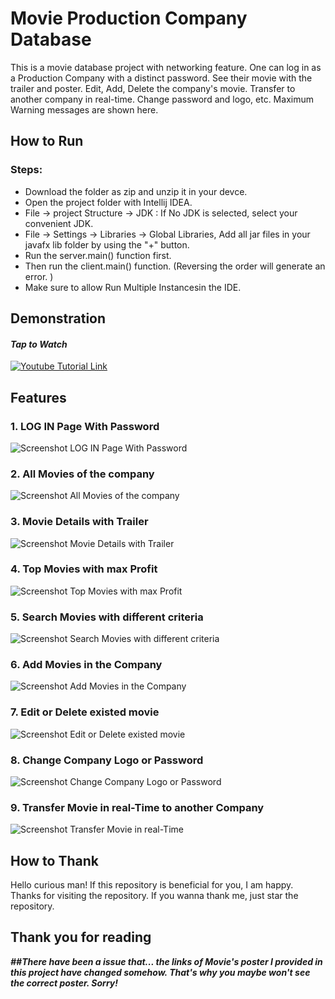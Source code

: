 # Movie Production Company Database
This is a movie database project with networking feature. One can log in as a Production Company with a distinct password. See their movie with the trailer and poster. Edit, Add, Delete the company's movie. Transfer to another company in real-time. Change password and logo, etc. Maximum Warning messages are shown here.

## How to Run
### Steps:
- Download the folder as zip and unzip it in your devce.
- Open the project folder with Intellij IDEA.
- File -> project Structure -> JDK : If No JDK is selected, select your convenient JDK.
- File -> Settings -> Libraries -> Global Libraries, Add all jar files in your javafx lib folder by using the "+" button.
- Run the server.main() function first.
- Then run the client.main() function. (Reversing the order will generate an error. )
- Make sure to allow Run Multiple Instancesin the IDE.

## Demonstration
#### ***Tap to Watch***
[![Youtube Tutorial Link](http://img.youtube.com/vi/Odggq4rVIAw/0.jpg)](http://www.youtube.com/watch?v=Odggq4rVIAw "Youtube Tutorial Link")

## Features
### 1. LOG IN Page With Password
![Screenshot LOG IN Page With Password](https://user-images.githubusercontent.com/97844745/210132089-fe4bff0b-98d6-4571-81e0-d708b6bbb20a.png)
### 2. All Movies of the company
![Screenshot All Movies of the company](https://user-images.githubusercontent.com/97844745/210132194-843db62b-fbe8-4d72-a8e2-6309f1ed636b.png)
### 3. Movie Details with Trailer
![Screenshot Movie Details with Trailer](https://user-images.githubusercontent.com/97844745/210132214-a67f9b94-068f-4c07-804a-1a72a1040fc6.png)
### 4. Top Movies with max Profit
![Screenshot Top Movies with max Profit](https://user-images.githubusercontent.com/97844745/210132284-0297e1eb-2be0-4945-aa52-59410115f194.png)
### 5. Search Movies with different criteria
![Screenshot Search Movies with different criteria](https://user-images.githubusercontent.com/97844745/210132333-c45b8cdb-1d77-4375-a374-0f0c424332df.png)
### 6. Add Movies in the Company
![Screenshot Add Movies in the Company](https://user-images.githubusercontent.com/97844745/210132356-eab1c46a-59db-4bf6-894c-ed90a1045e89.png)
### 7. Edit or Delete existed movie
![Screenshot Edit or Delete existed movie](https://user-images.githubusercontent.com/97844745/210132383-649777c3-1fdf-412a-8597-d72b58d40132.png)
### 8. Change Company Logo or Password
![Screenshot Change Company Logo or Password](https://user-images.githubusercontent.com/97844745/210132468-36e71f0b-e393-45bc-b6fa-e4c8c8a103a2.png)
### 9. Transfer Movie in real-Time to another Company
![Screenshot Transfer Movie in real-Time](https://user-images.githubusercontent.com/97844745/210132493-48e15c2e-cc8a-4d7d-972e-206bfb21ffcb.png)


## How to Thank
Hello curious man! If this repository is beneficial for you, I am happy. Thanks for visiting the repository. If you wanna thank me, just star the repository.

## Thank you for reading

***##There have been a issue that... the links of Movie's poster I provided in this project have changed somehow. That's why you maybe won't see the correct poster. Sorry!***
